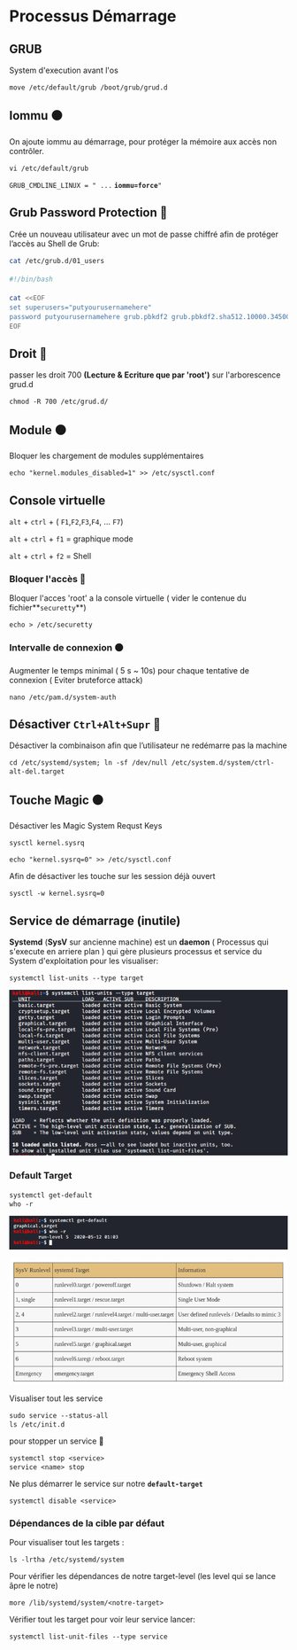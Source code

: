 # Processus Démarrage

## GRUB 

System d'execution avant l'os

```text
move /etc/default/grub /boot/grub/grud.d
```

## Iommu ⚫ 

On ajoute iommu au démarrage, pour protéger la mémoire aux accès non contrôler. 

```text
vi /etc/default/grub
```

`GRUB_CMDLINE_LINUX = " ...` **`iommu=force`**`"`

## Grub Password Protection 🔴 

Crée un nouveau utilisateur avec un mot de passe chiffré afin de protéger l’accès au Shell de Grub:

```bash
cat /etc/grub.d/01_users

#!/bin/bash

cat <<EOF
set superusers="putyourusernamehere"
password putyourusernamehere grub.pbkdf2 grub.pbkdf2.sha512.10000.3450C89...
EOF
```

## Droit 🔴 

passer les droit 700 **\(Lecture & Ecriture que par 'root'\)** sur l'arborescence grud.d

```text
chmod -R 700 /etc/grud.d/
```

## Module ⚫ 

Bloquer les chargement de modules supplémentaires

```text
echo "kernel.modules_disabled=1" >> /etc/sysctl.conf
```

## Console virtuelle

`alt` + `ctrl` + \( `F1`,`F2`,`F3`,`F4`, ... `F7`\)

`alt` + `ctrl` + `f1` = graphique mode

`alt` + `ctrl` + `f2` = Shell

### Bloquer l'accès 🔴 

Bloquer l'acces 'root' a la console virtuelle \( vider le contenue du fichier**`securetty`**\)

```text
echo > /etc/securetty
```

### Intervalle de connexion ⚫ 

Augmenter le temps minimal \( 5 s ~ 10s\) pour chaque tentative de connexion \( Eviter bruteforce attack\) 

```text
nano /etc/pam.d/system-auth 
```

## Désactiver `Ctrl+Alt+Supr` 🔴 

Désactiver la combinaison afin que l’utilisateur ne redémarre pas la machine 

```text
cd /etc/systemd/system; ln -sf /dev/null /etc/system.d/system/ctrl-alt-del.target
```

## Touche Magic ⚫ 

Désactiver les Magic System Requst Keys

```text
sysctl kernel.sysrq
```

```text
echo "kernel.sysrq=0" >> /etc/sysctl.conf
```

Afin de désactiver les touche sur les session déjà ouvert 

```text
sysctl -w kernel.sysrq=0
```

## Service de démarrage \(inutile\)

**Systemd** \(**SysV** sur ancienne machine\) est un **daemon** \( Processus qui s'execute en arriere plan \) qui gère plusieurs processus et service du System d'exploitation pour les visualiser:

```text
systemctl list-units --type target
```

![](../.gitbook/assets/systemctl-list-units-type-target.png)

### Default Target

```text
systemctl get-default
who -r
```

![](../.gitbook/assets/runlevel.png)

![](../.gitbook/assets/runlevel_systemd_systemv.png)

Visualiser tout les service 

```text
sudo service --status-all
ls /etc/init.d
```

pour stopper un service 🔴 

```text
systemctl stop <service>
service <name> stop
```

Ne plus démarrer le service sur notre **`default-target`**

```text
systemctl disable <service>
```

### Dépendances de la cible par défaut

Pour visualiser tout les targets :

```text
ls -lrtha /etc/systemd/system
```

Pour vérifier les dépendances de notre target-level \(les level qui se lance âpre le notre\)

```text
more /lib/systemd/system/<notre-target>
```

Vérifier tout les target pour voir leur service lancer:

```text
systemctl list-unit-files --type service
```


